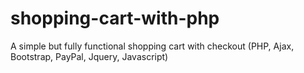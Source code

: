 # shopping-cart-with-php
A simple but fully functional shopping cart with checkout (PHP, Ajax, Bootstrap, PayPal, Jquery, Javascript)
